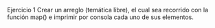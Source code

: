 Ejercicio 1
Crear un arreglo (temática libre), el cual sea recorrido con la función map() e imprimir por consola cada uno de sus elementos.